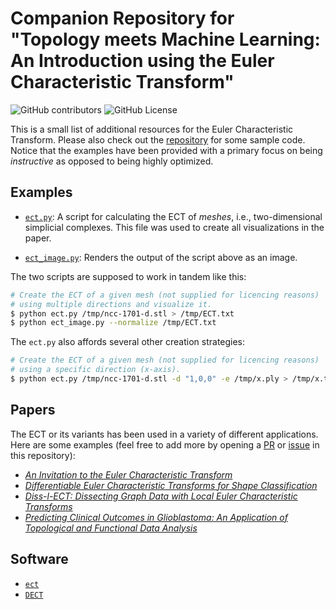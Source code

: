 # Companion Repository for "Topology meets Machine Learning: An Introduction using the Euler Characteristic Transform"

![GitHub contributors](https://img.shields.io/github/contributors/aidos-lab/ECT) ![GitHub License](https://img.shields.io/github/license/aidos-lab/ECT)

This is a small list of additional resources for the Euler
Characteristic Transform. Please also check out the
[repository](https://github.com/aidos-lab/ECT) for some sample code.
Notice that the examples have been provided with a primary focus on
being *instructive* as opposed to being highly optimized.

## Examples

- [`ect.py`](./ect.py): A script for calculating the ECT of *meshes*,
  i.e., two-dimensional simplicial complexes. This file was used to
  create all visualizations in the paper.

- [`ect_image.py`](./ect_image.py): Renders the output of the script
  above as an image.

The two scripts are supposed to work in tandem like this:

```bash
# Create the ECT of a given mesh (not supplied for licencing reasons)
# using multiple directions and visualize it.
$ python ect.py /tmp/ncc-1701-d.stl > /tmp/ECT.txt
$ python ect_image.py --normalize /tmp/ECT.txt
```
The `ect.py` also affords several other creation strategies:

```bash
# Create the ECT of a given mesh (not supplied for licencing reasons)
# using a specific direction (x-axis).
$ python ect.py /tmp/ncc-1701-d.stl -d "1,0,0" -e /tmp/x.ply > /tmp/x.txt
```

## Papers

The ECT or its variants has been used in a variety of different
applications. Here are some examples (feel free to add more by opening
a [PR](https://github.com/aidos-lab/ECT/pulls) or [issue](https://github.com/aidos-lab/ECT/issues) in this repository):

- [*An Invitation to the Euler Characteristic Transform*](https://www.tandfonline.com/doi/full/10.1080/00029890.2024.2409616)
- [*Differentiable Euler Characteristic Transforms for Shape Classification*](https://openreview.net/forum?id=MO632iPq3I)
- [*Diss-l-ECT: Dissecting Graph Data with Local Euler Characteristic Transforms*](https://arxiv.org/abs/2410.02622)
- [*Predicting Clinical Outcomes in Glioblastoma: An Application of Topological and Functional Data Analysis*](https://www.tandfonline.com/doi/abs/10.1080/01621459.2019.1671198)

## Software

- [`ect`](https://github.com/MunchLab/ect)
- [`DECT`](https://github.com/aidos-lab/DECT)
